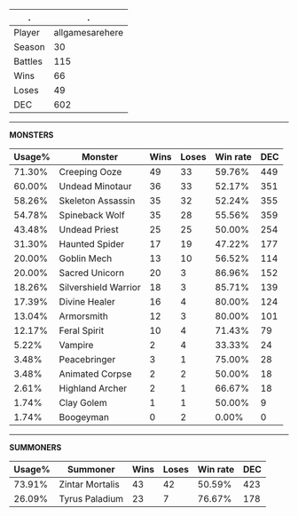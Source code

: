 .|.
|-|-
Player|allgamesarehere
Season|30
Battles|115
Wins|66
Loses|49
DEC|602

---
**MONSTERS**

Usage%|Monster|Wins|Loses|Win rate|DEC|
-|-|-|-|-|-|
71.30%|Creeping Ooze|49|33|59.76%|449|
60.00%|Undead Minotaur|36|33|52.17%|351|
58.26%|Skeleton Assassin|35|32|52.24%|355|
54.78%|Spineback Wolf|35|28|55.56%|359|
43.48%|Undead Priest|25|25|50.00%|254|
31.30%|Haunted Spider|17|19|47.22%|177|
20.00%|Goblin Mech|13|10|56.52%|114|
20.00%|Sacred Unicorn|20|3|86.96%|152|
18.26%|Silvershield Warrior|18|3|85.71%|139|
17.39%|Divine Healer|16|4|80.00%|124|
13.04%|Armorsmith|12|3|80.00%|101|
12.17%|Feral Spirit|10|4|71.43%|79|
5.22%|Vampire|2|4|33.33%|24|
3.48%|Peacebringer|3|1|75.00%|28|
3.48%|Animated Corpse|2|2|50.00%|18|
2.61%|Highland Archer|2|1|66.67%|18|
1.74%|Clay Golem|1|1|50.00%|9|
1.74%|Boogeyman|0|2|0.00%|0|

---
**SUMMONERS**

Usage%|Summoner|Wins|Loses|Win rate|DEC|
-|-|-|-|-|-|
73.91%|Zintar Mortalis|43|42|50.59%|423|
26.09%|Tyrus Paladium|23|7|76.67%|178|
